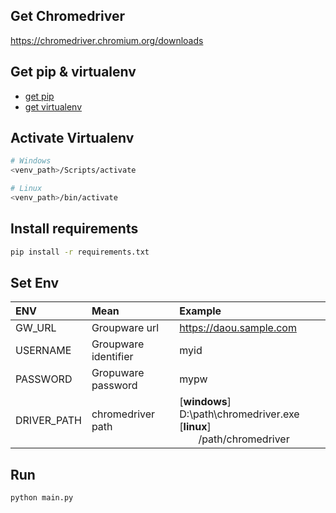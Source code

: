 Get Chromedriver
---
https://chromedriver.chromium.org/downloads

Get pip & virtualenv
---
- [get pip](https://pip.pypa.io/en/stable/installing/)
- [get virtualenv](https://virtualenv.pypa.io/en/latest/installation/)

Activate Virtualenv
---

```bash
# Windows
<venv_path>/Scripts/activate

# Linux
<venv_path>/bin/activate
```

Install requirements
---
```bash
pip install -r requirements.txt
```

Set Env
---
| ENV          | Mean                 | Example                |
| :------------| :------------------- |:---------------------- |
| GW_URL       | Groupware url        | https://daou.sample.com  |
| USERNAME     | Groupware identifier | myid               |
| PASSWORD     | Gropuware password   | mypw               |
| DRIVER_PATH  | chromedriver path    | [**windows**] D:\path\chromedriver.exe<br>[**linux**] &nbsp;&nbsp;&nbsp;&nbsp;&nbsp;&nbsp;&nbsp;/path/chromedriver |

Run
---
```bash
python main.py
```